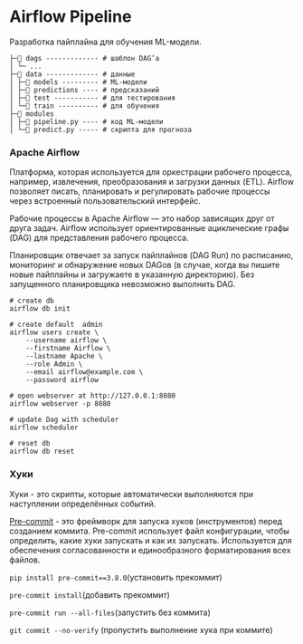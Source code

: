 # Airflow Pipeline

Разработка пайплайна для обучения ML-модели.

```
├─📁 dags ------------- # шаблон DAG’а
│ └─ ...
├─📁 data ------------- # данные
│ ├─📁 models --------- # ML-модели
│ ├─📁 predictions ---- # предсказаний
│ ├─📁 test ----------- # для тестирования
│ └─📁 train ---------- # для обучения
├─📁 modules
│ ├─📄 pipeline.py ---- # код ML-модели
│ └─📄 predict.py ----- # скрипта для прогноза

```

### Apache Airflow

Платформа, которая используется для оркестрации рабочего процесса, например, извлечения, преобразования и загрузки данных (ETL). Airflow позволяет писать, планировать и регулировать рабочие процессы через встроенный пользовательский интерфейс.

Рабочие процессы в Apache Airflow — это набор зависящих друг от друга задач. Airflow использует ориентированные ациклические графы (DAG) для представления рабочего процесса.

Планировщик отвечает за запуск пайплайнов (DAG Run) по расписанию, мониторинг и обнаружение новых DAGов (в случае, когда вы пишите новые пайплайны и загружаете в указанную директорию). Без запущенного планировщика невозможно выполнить DAG.

```
# create db
airflow db init

# create default  admin
airflow users create \
    --username airflow \
    --firstname Airflow \
    --lastname Apache \
    --role Admin \
    --email airflow@example.com \
    --password airflow

# open webserver at http://127.0.0.1:8080
airflow webserver -p 8080

# update Dag with scheduler
airflow scheduler

# reset db
airflow db reset
```

### Хуки

Хуки - это скрипты, которые автоматически выполняются при наступлении определённых событий.

[Pre-commit](https://pre-commit.com/) - это фреймворк для запуска хуков (инструментов) перед созданием коммита. Pre-commit использует файл конфигурации, чтобы определить, какие хуки запускать и как их запускать. Используется для обеспечения согласованности и единообразного форматирования всех файлов.

`pip install pre-commit==3.8.0`(установить прекоммит)

`pre-commit install`(добавить прекоммит)

`pre-commit run --all-files`(запустить без коммита)

`git commit --no-verify` (пропустить выполнение хука при коммите)
